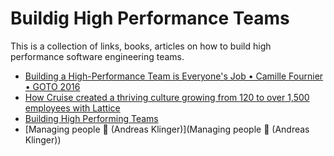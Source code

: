 # Buildig High Performance Teams
This is a collection of links, books, articles on how to build high performance software engineering teams.

- [Building a High-Performance Team is Everyone's Job • Camille Fournier • GOTO 2016](https://www.youtube.com/watch?v=Pd7ObKc6NrY) 
- [How Cruise created a thriving culture growing from 120 to over 1,500 employees with Lattice](https://lattice.com/customers/how-cruise-created-a-thriving-culture-growing-from-120-to-over-1-500-employees-with-lattice)
- [Building High Performing Teams](https://about.gitlab.com/handbook/leadership/build-high-performing-teams/)
- [Managing people 🤯 (Andreas Klinger)](Managing people 🤯 (Andreas Klinger))
